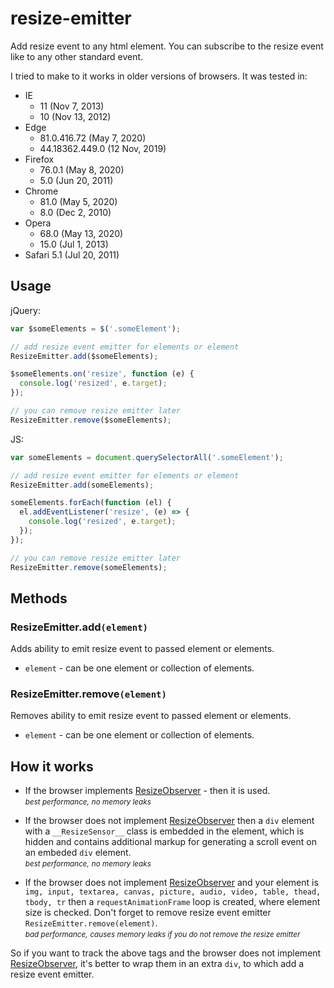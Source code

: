 # resize-emitter

Add resize event to any html element. You can subscribe to the resize event like to any other standard event.

I tried to make to it works in older versions of browsers.
It was tested in:
* IE
  * 11 (Nov 7, 2013)
  * 10 (Nov 13, 2012)
* Edge
    * 81.0.416.72 (May 7, 2020)
    * 44.18362.449.0 (12 Nov, 2019)
* Firefox
    * 76.0.1 (May 8, 2020)
    * 5.0 (Jun 20, 2011)
* Chrome
  * 81.0 (May 5, 2020)
  * 8.0 (Dec 2, 2010)
* Opera
    * 68.0 (May 13, 2020)
    * 15.0 (Jul 1, 2013)
* Safari 5.1 (Jul 20, 2011)

## **Usage**

jQuery:

```js
var $someElements = $('.someElement');

// add resize event emitter for elements or element
ResizeEmitter.add($someElements);

$someElements.on('resize', function (e) {
  console.log('resized', e.target);
});

// you can remove resize emitter later
ResizeEmitter.remove($someElements);
```

JS:

```js
var someElements = document.querySelectorAll('.someElement');

// add resize event emitter for elements or element
ResizeEmitter.add(someElements);

someElements.forEach(function (el) {
  el.addEventListener('resize', (e) => {
    console.log('resized', e.target);
  });
});

// you can remove resize emitter later
ResizeEmitter.remove(someElements);
```

## **Methods**

### **ResizeEmitter.add`(element)`**

Adds ability to emit resize event to passed element or elements.

* `element` - can be one element or collection of elements.

### **ResizeEmitter.remove`(element)`**

Removes ability to emit resize event to passed element or elements.

* `element` - can be one element or collection of elements.

## **How it works**

* If the browser implements [ResizeObserver](https://caniuse.com/#feat=resizeobserver) - then it is used. <br>
<small>*best performance,*</small>
<small>*no memory leaks*</small>

* If the browser does not implement [ResizeObserver](https://caniuse.com/#feat=resizeobserver) then a `div` element with a `__ResizeSensor__` class is embedded in the element, which is hidden and contains additional markup for generating a scroll event on an embeded `div` element. <br>
<small>*best performance,*</small>
<small>*no memory leaks*</small>

* If the browser does not implement [ResizeObserver](https://caniuse.com/#feat=resizeobserver) and your element is `img, input, textarea, canvas, picture, audio, video, table, thead, tbody, tr` then a `requestAnimationFrame` loop is created, where element size is checked. Don't forget to remove resize event emitter `ResizeEmitter.remove(element)`. <br>
<small>*bad performance,*</small>
<small>*causes memory leaks if you do not remove the resize emitter*</small>

So if you want to track the above tags and the browser does not implement [ResizeObserver](https://caniuse.com/#feat=resizeobserver), it's better to wrap them in an extra `div`, to which add a resize event emitter.
